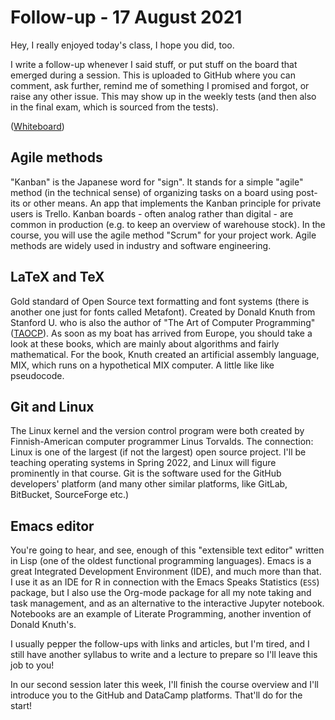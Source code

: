 
# Follow-up - 17 August 2021

Hey, I really enjoyed today's class, I hope you did, too.

I write a follow-up whenever I said stuff, or put stuff on the
board that emerged during a session. This is uploaded to GitHub
where you can comment, ask further, remind me of something I
promised and forgot, or raise any other issue. This may show up in
the weekly tests (and then also in the final exam, which is
sourced from the tests).

([Whiteboard](https://drive.google.com/file/d/14GruRbuXnLwofI_6nj8yIAC8P6atYD8I/view?usp=sharing))


## Agile methods

"Kanban" is the Japanese word for "sign". It stands for a simple
"agile" method (in the technical sense) of organizing tasks on a
board using post-its or other means. An app that implements the
Kanban principle for private users is Trello. Kanban boards -
often analog rather than digital - are common in production
(e.g. to keep an overview of warehouse stock). In the course, you
will use the agile method "Scrum" for your project work. Agile
methods are widely used in industry and software engineering.


## LaTeX and TeX

Gold standard of Open Source text formatting and font systems
(there is another one just for fonts called Metafont). Created by
Donald Knuth from Stanford U. who is also the author of "The Art
of Computer Programming" ([TAOCP](https://www-cs-faculty.stanford.edu/~knuth/taocp.html)). As soon as my boat has arrived
from Europe, you should take a look at these books, which are
mainly about algorithms and fairly mathematical. For the book,
Knuth created an artificial assembly language, MIX, which runs on
a hypothetical MIX computer. A little like like pseudocode.


## Git and Linux

The Linux kernel and the version control program were both
created by Finnish-American computer programmer Linus
Torvalds. The connection: Linux is one of the largest (if not the
largest) open source project. I'll be teaching operating systems
in Spring 2022, and Linux will figure prominently in that
course. Git is the software used for the GitHub developers'
platform (and many other similar platforms, like GitLab,
BitBucket, SourceForge etc.)


## Emacs editor

You're going to hear, and see, enough of this "extensible text
editor" written in Lisp (one of the oldest functional programming
languages). Emacs is a great Integrated Development Environment
(IDE), and much more than that. I use it as an IDE for R in
connection with the Emacs Speaks Statistics (`ESS`) package, but
I also use the Org-mode package for all my note taking and task
management, and as an alternative to the interactive Jupyter
notebook. Notebooks are an example of Literate Programming,
another invention of Donald Knuth's.

I usually pepper the follow-ups with links and articles, but I'm
tired, and I still have another syllabus to write and a lecture
to prepare so I'll leave this job to you!

In our second session later this week, I'll finish the course
overview and I'll introduce you to the GitHub and DataCamp
platforms. That'll do for the start!

